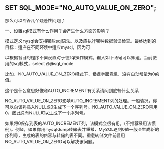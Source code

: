 ## SET SQL\_MODE="NO\_AUTO\_VALUE\_ON\_ZERO";

那么可以回答几个疑惑性问题了

  


一、设置sql模式有什么作用？会产生什么方面的影响？

  


模式定义mysql会支持哪些sql语法。以及应执行哪种数据验证检查。最终达到的目标：适应在不同环境中适应mysql，因为可

  


  


以根据各自的程序不同设置对于德sql操作模式。输入如下语句可以知道，当前使用的sql模式，select @@sql\_mode

  


  


比如，NO\_AUTO\_VALUE\_ON\_ZERO模式下，根据字面意思，没有自动增量为0的值。

  






这个是什么意思好像和AUTO\_INCREMENT有关系请问到底有什么关系

NO\_AUTO\_VALUE\_ON\_ZERO影响AUTO\_INCREMENT列的处理。一般情况，你可以向该列插入NULL或0生成下一个序列号。NO\_AUTO\_VALUE\_ON\_ZERO禁用0，因此只有NULL可以生成下一个序列号。

如果将0保存到表的AUTO\_INCREMENT列，该模式会很有用。\(不推荐采用该惯例\)。例如，如果你用mysqldump转储表并重载，MySQL遇到0值一般会生成新的序列号，生成的表的内容与转储的表不同。重载转储文件前启用NO\_AUTO\_VALUE\_ON\_ZERO可以解决该问题。

